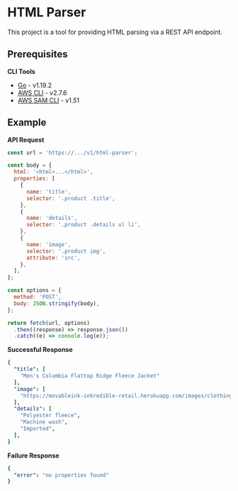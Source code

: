 # HTML Parser
This project is a tool for providing HTML parsing via a REST API endpoint.

## Prerequisites
**CLI Tools**
- [Go](https://golang.org/doc/install) - v1.19.2
- [AWS CLI](https://docs.aws.amazon.com/cli/latest/userguide/install-cliv2.html) - v2.7.6
- [AWS SAM CLI](https://docs.aws.amazon.com/serverless-application-model/latest/developerguide/serverless-sam-cli-install.html) - v1.51

## Example
**API Request**
```javascript
const url = 'https://.../v1/html-parser';

const body = {
  html: '<html>...</html>',
  properties: [
    {
      name: 'title',
      selector: '.product .title',
    },
    {
      name: 'details',
      selector: '.product .details ul li',
    },
    {
      name: 'image',
      selector: '.product img',
      attribute: 'src',
    },
  ],
};

const options = {
  method: 'POST',
  body: JSON.stringify(body),
};

return fetch(url, options)
  .then((response) => response.json())
  .catch((e) => console.log(e));
```
**Successful Response**
```yaml
{
  "title": [
    "Men's Columbia Flattop Ridge Fleece Jacket"
  ],
  "image": [
    "https://movableink-inkredible-retail.herokuapp.com/images/clothing/2599191_ALT-1000.jpg"
  ],
  "details": [
    "Polyester fleece",
    "Machine wash",
    "Imported",
  ],
}
```
**Failure Response**
```yaml
{
  "error": "no properties found"
}
```